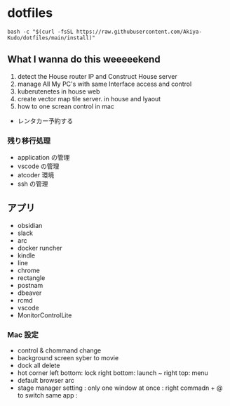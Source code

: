 # dotfiles

`bash -c "$(curl -fsSL https://raw.githubusercontent.com/Akiya-Kudo/dotfiles/main/install)"`

## What I wanna do this weeeeekend

1. detect the House router IP and Construct House server
2. manage All My PC's with same Interface access and control
3. kuberutenetes in house web
4. create vector map tile server. in house and lyaout
5. how to one screan control in mac

- レンタカー予約する

### 残り移行処理

- application の管理
- vscode の管理
- atcoder 環境
- ssh の管理

## アプリ

- obsidian
- slack
- arc
- docker runcher
- kindle
- line
- chrome
- rectangle
- postnam
- dbeaver
- rcmd
- vscode
- MonitorControlLite


### Mac 設定
- control & chommand change
- background screen syber to movie
- dock all delete 
- hot corner   left bottom: lock right bottom: launch ~ right top: menu
- default browser arc
- stage manager setting : only one window at once : right commadn + @ to switch same app : 